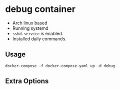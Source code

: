 # debug container

- Arch linux based
- Running systemd
- `sshd.service` is enabled.
- Installed daily commands.

## Usage

```console
docker-compose -f docker-compose.yaml up -d debug
```

## Extra Options
